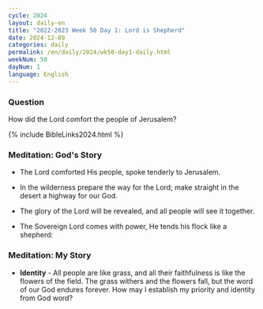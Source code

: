 ```yaml
---
cycle: 2024
layout: daily-en
title: "2022-2023 Week 50 Day 1: Lord is Shepherd"
date: 2024-12-09
categories: daily
permalink: /en/daily/2024/wk50-day1-daily.html
weekNum: 50
dayNum: 1
language: English
---
```


### Question     
How did the Lord comfort the people of Jerusalem?

{% include BibleLinks2024.html %} 

### Meditation: God's Story   
+ The Lord comforted His people, spoke tenderly to Jerusalem. 

+ In the wilderness prepare the way for the Lord; make straight in the desert a highway for our God. 

+ The glory of the Lord will be revealed, and all people will see it together. 

+ The Sovereign Lord comes with power, He tends his flock like a shepherd: 

### Meditation: My Story   
+ **Identity** - All people are like grass, and all their faithfulness is like the flowers of the field. The grass withers and the flowers fall, but the word of our God endures forever. How may I establish my priority and identity from God word?
